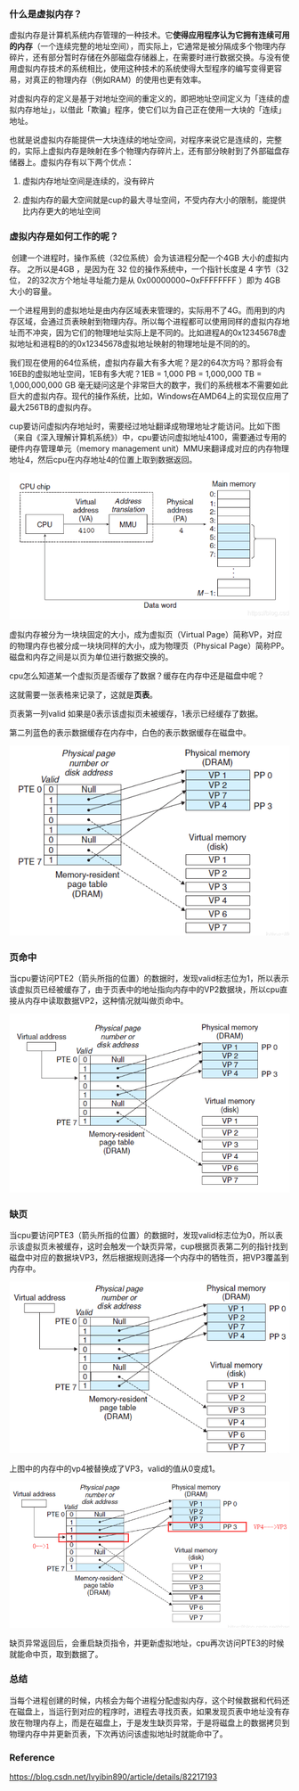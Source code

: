 ### 什么是虚拟内存？

​		虚拟内存是计算机系统内存管理的一种技术。它**使得应用程序认为它拥有连续可用的内存**（一个连续完整的地址空间），而实际上，它通常是被分隔成多个物理内存碎片，还有部分暂时存储在外部磁盘存储器上，在需要时进行数据交换。与没有使用虚拟内存技术的系统相比，使用这种技术的系统使得大型程序的编写变得更容易，对真正的物理内存（例如RAM）的使用也更有效率。

​		对虚拟内存的定义是基于对地址空间的重定义的，即把地址空间定义为「连续的虚拟内存地址」，以借此「欺骗」程序，使它们以为自己正在使用一大块的「连续」地址。

​		也就是说虚拟内存能提供一大块连续的地址空间，对程序来说它是连续的，完整的，实际上虚拟内存是映射在多个物理内存碎片上，还有部分映射到了外部磁盘存储器上。虚拟内存有以下两个优点：

1. 虚拟内存地址空间是连续的，没有碎片

2. 虚拟内存的最大空间就是cup的最大寻址空间，不受内存大小的限制，能提供比内存更大的地址空间
   

### 虚拟内存是如何工作的呢？


​		创建一个进程时，操作系统（32位系统）会为该进程分配一个4GB 大小的虚拟内存。 之所以是4GB ，是因为在 32 位的操作系统中，一个指针长度是 4 字节（32位， 2的32次方个地址寻址能力是从 0x00000000~0xFFFFFFFF ）即为 4GB 大小的容量。

​		一个进程用到的虚拟地址是由内存区域表来管理的，实际用不了4G。而用到的内存区域，会通过页表映射到物理内存。所以每个进程都可以使用同样的虚拟内存地址而不冲突，因为它们的物理地址实际上是不同的。比如进程A的0x12345678虚拟地址和进程B的的0x12345678虚拟地址映射的物理地址是不同的的。

​		我们现在使用的64位系统，虚拟内存最大有多大呢？是2的64次方吗？那将会有16EB的虚拟地址空间，1EB有多大呢？1EB = 1,000 PB = 1,000,000 TB =  1,000,000,000 GB 毫无疑问这是个非常巨大的数字，我们的系统根本不需要如此巨大的虚拟内存。现代的操作系统，比如，Windows在AMD64上的实现仅应用了最大256TB的虚拟内存。

​	cup要访问虚拟内存地址时，需要经过地址翻译成物理地址才能访问。比如下图（来自《深入理解计算机系统》）中，cpu要访问虚拟地址4100，需要通过专用的硬件内存管理单元（memory management unit）MMU来翻译成对应的内存物理地址4，然后cpu在内存地址4的位置上取到数据返回。


![image-20210731205213034](../img/image-20210731205213034.png)

虚拟内存被分为一块块固定的大小，成为虚拟页（Virtual Page）简称VP，对应的物理内存也被分成一块块同样的大小，成为物理页（Physical Page）简称PP。磁盘和内存之间是以页为单位进行数据交换的。

cpu怎么知道某一个虚拟页是否缓存了数据？缓存在内存中还是磁盘中呢？

这就需要一张表格来记录了，这就是**页表**。

页表第一列valid 如果是0表示该虚拟页未被缓存，1表示已经缓存了数据。

第二列蓝色的表示数据缓存在内存中，白色的表示数据缓存在磁盘中。

![image-20210731205321003](../img/image-20210731205321003.png)



### 页命中

​		当cpu要访问PTE2（箭头所指的位置）的数据时，发现valid标志位为1，所以表示该虚拟页已经被缓存了，由于页表中的地址指向内存中的VP2数据块，所以cpu直接从内存中读取数据VP2，这种情况就叫做页命中。

![image-20210731205428287](../img/image-20210731205428287.png)



### 缺页

​		当cpu要访问PTE3（箭头所指的位置）的数据时，发现valid标志位为0，所以表示该虚拟页未被缓存，这时会触发一个缺页异常，cup根据页表第二列的指针找到磁盘中对应的数据块VP3，然后根据规则选择一个内存中的牺牲页，把VP3覆盖到内存中。

![image-20210731205459082](../img/image-20210731205459082.png)

上图中的内存中的vp4被替换成了VP3，valid的值从0变成1。

![image-20210731205537078](../img/image-20210731205537078.png)

缺页异常返回后，会重启缺页指令，并更新虚拟地址，cpu再次访问PTE3的时候就能命中页，取到数据了。



### 总结

​		当每个进程创建的时候，内核会为每个进程分配虚拟内存，这个时候数据和代码还在磁盘上，当运行到对应的程序时，进程去寻找页表，如果发现页表中地址没有存放在物理内存上，而是在磁盘上，于是发生缺页异常，于是将磁盘上的数据拷贝到物理内存中并更新页表，下次再访问该虚拟地址时就能命中了。



### Reference

https://blog.csdn.net/lvyibin890/article/details/82217193
